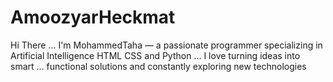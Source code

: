 # AmoozyarHeckmat
Hi There ... I'm MohammedTaha — a passionate programmer specializing in Artificial Intelligence HTML CSS and Python ... I love turning ideas into smart ... functional solutions and constantly exploring new technologies

